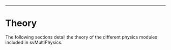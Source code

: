 
<br>
<hr class="rounded">

<h1> Theory </h1>

The following sections detail the theory of the different physics modules included in svMultiPhysics.


